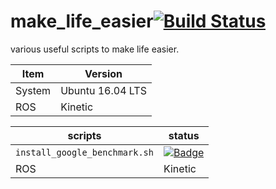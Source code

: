 # make_life_easier[![Build Status](https://travis-ci.com/yuzhangbit/make_life_easier.svg?branch=master)](https://travis-ci.com/yuzhangbit/make_life_easier)
various useful scripts to make life easier.

| Item | Version  |  
| ------ | ------ |  
| System | Ubuntu 16.04 LTS |  
| ROS    | Kinetic     |  




| scripts | status  |  
| ------ | ------ |  
| `install_google_benchmark.sh` | [![Badge](https://travis-ci.com/yuzhangbit/make_life_easier/{job}/badge)](https://url/{owner}/{repository}/{job}) |  
| ROS    | Kinetic     |  

